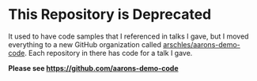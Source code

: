 # This Repository is Deprecated

It used to have code samples that I referenced in talks I gave, but I moved everything to a new GitHub organization called [arschles/aarons-demo-code](https://github.com/aarons-demo-code). Each repository in there has code for a talk I gave.

**Please see https://github.com/aarons-demo-code**
